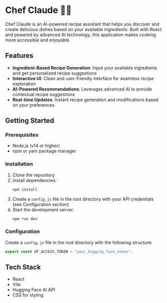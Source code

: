 # Chef Claude 👨‍🍳

Chef Claude is an AI-powered recipe assistant that helps you discover and create delicious dishes based on your available ingredients. Built with React and powered by advanced AI technology, this application makes cooking more accessible and enjoyable.

## Features

- **Ingredient-Based Recipe Generation**: Input your available ingredients and get personalized recipe suggestions
- **Interactive UI**: Clean and user-friendly interface for seamless recipe exploration
- **AI-Powered Recommendations**: Leverages advanced AI to provide contextual recipe suggestions
- **Real-time Updates**: Instant recipe generation and modifications based on your preferences

## Getting Started

### Prerequisites

- Node.js (v14 or higher)
- npm or yarn package manager

### Installation

1. Clone the repository
2. Install dependencies:
   ```bash
   npm install
   ```
3. Create a `config.js` file in the root directory with your API credentials (see Configuration section)
4. Start the development server:
   ```bash
   npm run dev
   ```

### Configuration

Create a `config.js` file in the root directory with the following structure:
```javascript
export const HF_ACCESS_TOKEN = "your_hugging_face_token";
```

## Tech Stack

- React
- Vite
- Hugging Face AI API
- CSS for styling